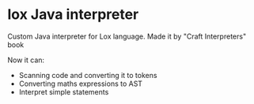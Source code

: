 # lox Java interpreter
Custom Java interpreter for Lox language.
Made it by "Craft Interpreters" book

Now it can:
 - Scanning code and converting it to tokens
 - Converting maths expressions to AST
 - Interpret simple statements
